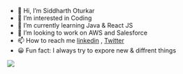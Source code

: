 - 👋 Hi, I’m Siddharth Oturkar
- 👀 I’m interested in Coding 
- 🌱 I’m currently learning Java & React JS
- 💞️ I’m looking to work on AWS and Salesforce 
- 📫 How to reach me [linkedin](https://www.linkedin.com/in/siddharth-oturkar/) , [Twitter](https://twitter.com/_DigitalNetwork)
- 😀 Fun fact: I  always try to expore new & diffrent things

<img src="https://github-readme-stats.vercel.app/api?username=SiddharthOturkar&&show_icons=true&title_color=ffffff&icon_color=bb2acf&text_color=daf7dc&bg_color=151515">
